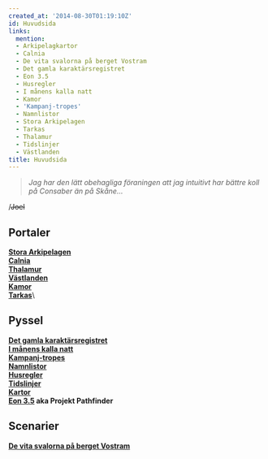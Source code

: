 ```yaml
---
created_at: '2014-08-30T01:19:10Z'
id: Huvudsida
links:
  mention:
  - Arkipelagkartor
  - Calnia
  - De vita svalorna på berget Vostram
  - Det gamla karaktärsregistret
  - Eon 3.5
  - Husregler
  - I månens kalla natt
  - Kamor
  - 'Kampanj-tropes'
  - Namnlistor
  - Stora Arkipelagen
  - Tarkas
  - Thalamur
  - Tidslinjer
  - Västlanden
title: Huvudsida
---
```


> *Jag har den lätt obehagliga föraningen att jag intuitivt har bättre koll på Consaber än på
> Skåne...*

/~~Joel~~

Portaler
--------

**[Stora Arkipelagen]**\
**[Calnia]**\
**[Thalamur]**\
**[Västlanden]**\
**[Kamor]**\
**[Tarkas]**\

Pyssel
------

**[Det gamla karaktärsregistret]**\
**[I månens kalla natt]**\
**[Kampanj-tropes]**\
**[Namnlistor]**\
**[Husregler]**\
**[Tidslinjer]**\
**[Kartor]**\
**[Eon 3.5] aka Projekt Pathfinder**

Scenarier
---------

<b>[De vita svalorna på berget Vostram]</b>

  [Stora Arkipelagen]: Stora_Arkipelagen
  [Calnia]: Calnia
  [Thalamur]: Thalamur
  [Västlanden]: Västlanden
  [Kamor]: Kamor
  [Tarkas]: Tarkas
  [Det gamla karaktärsregistret]: Det_gamla_karaktärsregistret
  [I månens kalla natt]: I_månens_kalla_natt
  [Kampanj-tropes]: Kampanj-tropes
  [Namnlistor]: Namnlistor
  [Husregler]: Husregler
  [Tidslinjer]: Tidslinjer
  [Kartor]: Arkipelagkartor
  [Eon 3.5]: Eon_35
  [De vita svalorna på berget Vostram]: De_vita_svalorna_på_berget_Vostram
